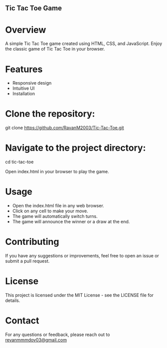 ## Tic Tac Toe Game
# Overview
A simple Tic Tac Toe game created using HTML, CSS, and JavaScript. Enjoy the classic game of Tic Tac Toe in your browser.

# Features
- Responsive design
- Intuitive UI
- Installation
  
# Clone the repository:
git clone https://github.com/RavanM2003/Tic-Tac-Toe.git

# Navigate to the project directory:

cd tic-tac-toe

Open index.html in your browser to play the game.

# Usage
- Open the index.html file in any web browser.
- Click on any cell to make your move.
- The game will automatically switch turns.
- The game will announce the winner or a draw at the end.

# Contributing
If you have any suggestions or improvements, feel free to open an issue or submit a pull request.

# License
This project is licensed under the MIT License - see the LICENSE file for details.

# Contact
For any questions or feedback, please reach out to revanmmmdov03@gmail.com
